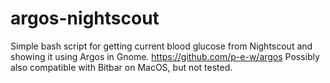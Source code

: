 # argos-nightscout

Simple bash script for getting current blood glucose from Nightscout and showing it using Argos in Gnome. https://github.com/p-e-w/argos Possibly also compatible with Bitbar on MacOS, but not tested.


